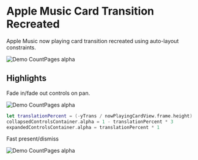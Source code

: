 # Apple Music Card Transition Recreated
Apple Music now playing card transition recreated using auto-layout constraints.

![Demo CountPages alpha](https://thumbs.gfycat.com/LegitimateLoathsomeKoalabear-size_restricted.gif)

## Highlights
Fade in/fade out controls on pan.

![Demo CountPages alpha](https://thumbs.gfycat.com/PleasingCircularAyeaye-size_restricted.gif)

```Swift
let translationPercent = (-yTrans / nowPlayingCardView.frame.height)
collapsedControlsContainer.alpha = 1 - translationPercent * 3
expandedControlsContainer.alpha = translationPercent * 1
```

Fast present/dismiss

![Demo CountPages alpha](https://thumbs.gfycat.com/FluffyPrestigiousHedgehog-size_restricted.gif)
